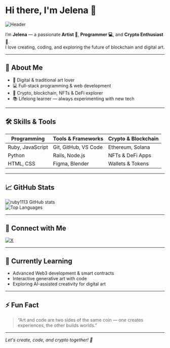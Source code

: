 # Hi there, I'm Jelena 👋

![Header](https://raw.githubusercontent.com/ruby1113/ruby1113/main/assets/banner.svg)

I’m **Jelena** — a passionate **Artist 🎨**, **Programmer 💻**, and **Crypto Enthusiast 🚀**.  
I love creating, coding, and exploring the future of blockchain and digital art.

---

## 🔭 About Me

- 🎨 Digital & traditional art lover  
- 💻 Full-stack programming & web development  
- 🚀 Crypto, blockchain, NFTs & DeFi explorer  
- 📚 Lifelong learner — always experimenting with new tech  

---

## 🛠 Skills & Tools

| Programming | Tools & Frameworks | Crypto & Blockchain |
|------------|------------------|-------------------|
| Ruby, JavaScript | Git, GitHub, VS Code | Ethereum, Solana |
| Python | Rails, Node.js | NFTs & DeFi Apps |
| HTML, CSS | Figma, Blender | Wallets & Tokens |

---

## 📈 GitHub Stats

![ruby1113 GitHub stats](https://github-readme-stats.vercel.app/api?username=ruby1113&show_icons=true&theme=radical)  
![Top Languages](https://github-readme-stats.vercel.app/api/top-langs/?username=ruby1113&layout=compact&theme=radical)

---

## 💬 Connect with Me

[![X](https://img.shields.io/badge/Twitter-1DA1F2?style=flat&logo=twitter&logoColor=white)](https://x.com/ruby_duby111)  


---

## 🌱 Currently Learning

- Advanced Web3 development & smart contracts  
- Interactive generative art with code  
- Exploring AI-assisted creativity for digital art  

---

## ⚡ Fun Fact

> “Art and code are two sides of the same coin — one creates experiences, the other builds worlds.”  

---

*Let's create, code, and crypto together! 🚀*

